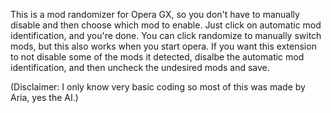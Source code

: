 This is a mod randomizer for Opera GX, so you don't have to manually disable and then choose which mod to enable.
Just click on automatic mod identification, and you're done. You can click randomize to manually switch mods, but this also works when you start opera.
If you want this extension to not disable some of the mods it detected, disalbe the automatic mod identification, and then uncheck the undesired mods and save.

(Disclaimer: I only know very basic coding so most of this was made by Aria, yes the AI.)
